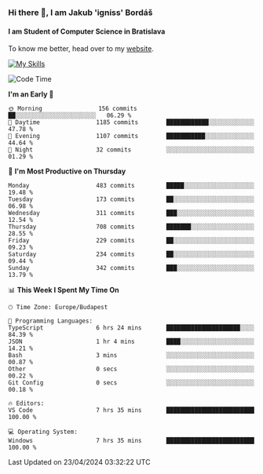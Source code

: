 ### Hi there 👋, I am Jakub 'igniss' Bordáš

#### I am Student of Computer Science in Bratislava
To know me better, head over to my [website](https://bordas.sk).

[![My Skills](https://skillicons.dev/icons?i=js,html,css,figma,svelte,java,kotlin,python,postgresql,typescript,nest,nodejs)](https://bordas.sk)


<!--START_SECTION:waka-->
![Code Time](http://img.shields.io/badge/Code%20Time-1%2C474%20hrs%2051%20mins-blue)

**I'm an Early 🐤** 

```text
🌞 Morning                156 commits         ██░░░░░░░░░░░░░░░░░░░░░░░   06.29 % 
🌆 Daytime                1185 commits        ████████████░░░░░░░░░░░░░   47.78 % 
🌃 Evening                1107 commits        ███████████░░░░░░░░░░░░░░   44.64 % 
🌙 Night                  32 commits          ░░░░░░░░░░░░░░░░░░░░░░░░░   01.29 % 
```
📅 **I'm Most Productive on Thursday** 

```text
Monday                   483 commits         █████░░░░░░░░░░░░░░░░░░░░   19.48 % 
Tuesday                  173 commits         ██░░░░░░░░░░░░░░░░░░░░░░░   06.98 % 
Wednesday                311 commits         ███░░░░░░░░░░░░░░░░░░░░░░   12.54 % 
Thursday                 708 commits         ███████░░░░░░░░░░░░░░░░░░   28.55 % 
Friday                   229 commits         ██░░░░░░░░░░░░░░░░░░░░░░░   09.23 % 
Saturday                 234 commits         ██░░░░░░░░░░░░░░░░░░░░░░░   09.44 % 
Sunday                   342 commits         ███░░░░░░░░░░░░░░░░░░░░░░   13.79 % 
```


📊 **This Week I Spent My Time On** 

```text
🕑︎ Time Zone: Europe/Budapest

💬 Programming Languages: 
TypeScript               6 hrs 24 mins       █████████████████████░░░░   84.39 % 
JSON                     1 hr 4 mins         ████░░░░░░░░░░░░░░░░░░░░░   14.21 % 
Bash                     3 mins              ░░░░░░░░░░░░░░░░░░░░░░░░░   00.87 % 
Other                    0 secs              ░░░░░░░░░░░░░░░░░░░░░░░░░   00.22 % 
Git Config               0 secs              ░░░░░░░░░░░░░░░░░░░░░░░░░   00.18 % 

🔥 Editors: 
VS Code                  7 hrs 35 mins       █████████████████████████   100.00 % 

💻 Operating System: 
Windows                  7 hrs 35 mins       █████████████████████████   100.00 % 
```


 Last Updated on 23/04/2024 03:32:22 UTC
<!--END_SECTION:waka-->
